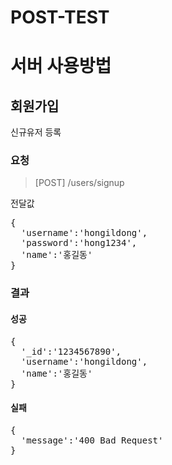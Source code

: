 # POST-TEST

# 서버 사용방법

## 회원가입
신규유저 등록
### 요청
> [POST] /users/signup

전달값
<pre>
{
  'username':'hongildong',
  'password':'hong1234',
  'name':'홍길동'
}
</pre>

### 결과
#### 성공
<pre>
{
  '_id':'1234567890',
  'username':'hongildong',
  'name':'홍길동'
}
</pre>
#### 실패
<pre>
{
  'message':'400 Bad Request'
}
</pre>
